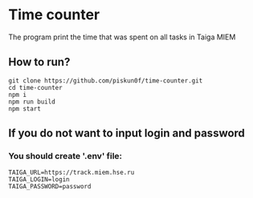 # Time counter

The program print the time that was spent on all tasks in Taiga MIEM

## How to run?
```
git clone https://github.com/piskun0f/time-counter.git
cd time-counter
npm i
npm run build
npm start
```

## If you do not want to input login and password
### You should create '.env' file:
```
TAIGA_URL=https://track.miem.hse.ru
TAIGA_LOGIN=login
TAIGA_PASSWORD=password
```
